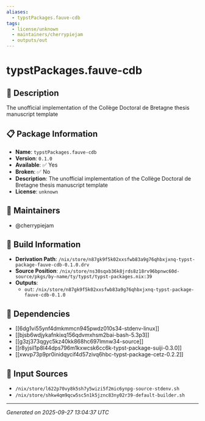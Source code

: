 ```yaml
---
aliases:
  - typstPackages.fauve-cdb
tags:
  - license/unknown
  - maintainers/cherrypiejam
  - outputs/out
---
```


# typstPackages.fauve-cdb

## 📝 Description

The unofficial implementation of the Collège Doctoral de Bretagne thesis manuscript template

## 📋 Package Information

- **Name**: `typstPackages.fauve-cdb`
- **Version**: `0.1.0`
- **Available**: ✅ Yes
- **Broken**: ✅ No
- **Description**: The unofficial implementation of the Collège Doctoral de Bretagne thesis manuscript template
- **License**: `unknown`
## 👥 Maintainers

- @cherrypiejam


## 🔧 Build Information

- **Derivation Path**: `/nix/store/n87gk9f5k02xxsfwb83a9g76qhbxjxnq-typst-package-fauve-cdb-0.1.0.drv`
- **Source Position**: `/nix/store/ns30sqxb36k8jrds8z18rv96bpnwc60d-source/pkgs/by-name/ty/typst/typst-packages.nix:39`
- **Outputs**:
  - `out`:  `/nix/store/n87gk9f5k02xxsfwb83a9g76qhbxjxnq-typst-package-fauve-cdb-0.1.0`

## 🔗 Dependencies

- [[6dg1vi55ynf4dmkmmcn945pwdz010s34-stdenv-linux]]
- [[bjsb6wdjykafnkixq156qdvmxhsm2bai-bash-5.3p3]]
- [[g3zj373qgyc5kz40kk868hc697lmnw34-source]]
- [[r8yjsil1p8l44dps796m1kxwcsk6cc6k-typst-package-suiji-0.3.0]]
- [[xwvp73p9pr0inidqycif4d57zivq6hbc-typst-package-cetz-0.2.2]]

## 📁 Input Sources

- `/nix/store/l622p70vy8k5sh7y5wizi5f2mic6ynpg-source-stdenv.sh`
- `/nix/store/shkw4qm9qcw5sc5n1k5jznc83ny02r39-default-builder.sh`

---
*Generated on 2025-09-27 13:04:37 UTC*
